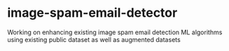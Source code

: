 # image-spam-email-detector
Working on enhancing existing image spam email detection ML algorithms using existing public dataset as well as augmented datasets
